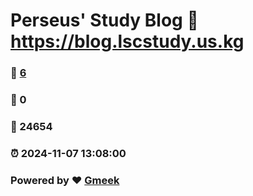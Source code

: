 # Perseus' Study Blog :link: https://blog.lscstudy.us.kg 
### :page_facing_up: [6](https://blog.lscstudy.us.kg/tag.html) 
### :speech_balloon: 0 
### :hibiscus: 24654 
### :alarm_clock: 2024-11-07 13:08:00 
### Powered by :heart: [Gmeek](https://github.com/Meekdai/Gmeek)

